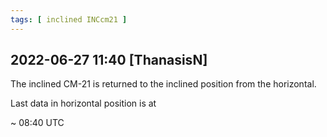 ```yaml
---
tags: [ inclined INCcm21 ]
---
```


## 2022-06-27 11:40 [ThanasisN]

The inclined CM-21 is returned to the inclined position from the horizontal.

Last data in horizontal position is at 

~ 08:40 UTC

